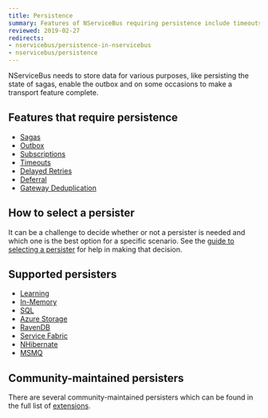 ```yaml
---
title: Persistence
summary: Features of NServiceBus requiring persistence include timeouts, sagas, and subscription storage.
reviewed: 2019-02-27
redirects:
- nservicebus/persistence-in-nservicebus
- nservicebus/persistence
---
```


NServiceBus needs to store data for various purposes, like persisting the state of sagas, enable the outbox and on some occasions to make a transport feature complete.


## Features that require persistence

 * [Sagas](/nservicebus/sagas/)
 * [Outbox](/nservicebus/outbox/)
 * [Subscriptions](/nservicebus/messaging/publish-subscribe/)
 * [Timeouts](/nservicebus/sagas/timeouts.md)
 * [Delayed Retries](/nservicebus/recoverability/#delayed-retries)
 * [Deferral](/nservicebus/messaging/delayed-delivery.md)
 * [Gateway Deduplication](/nservicebus/gateway/)

## How to select a persister

It can be a challenge to decide whether or not a persister is needed and which one is the best option for a specific scenario. See the [guide to selecting a persister](selecting.md) for help in making that decision.


## Supported persisters

- [Learning](/persistence/learning/)
- [In-Memory](in-memory.md)
- [SQL](/persistence/sql/)
- [Azure Storage](/persistence/azure-storage/)
- [RavenDB](/persistence/ravendb/)
- [Service Fabric](/persistence/service-fabric/)
- [NHibernate](/persistence/nhibernate/)
- [MSMQ](/persistence/msmq/subscription.md)

## Community-maintained persisters

There are several community-maintained persisters which can be found in the full list of [extensions](/components#persisters).
